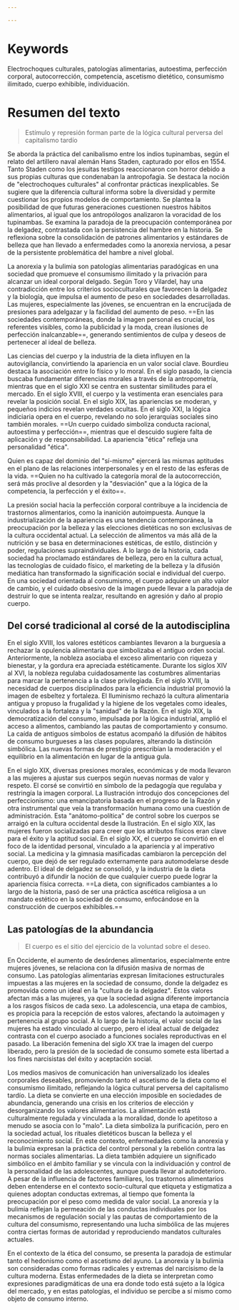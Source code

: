 ```yaml
---

---
```

# Keywords

Electrochoques culturales, patologías alimentarias, autoestima, perfección corporal, autocorrección, competencia, ascetismo dietético, consumismo ilimitado, cuerpo exhibible, individuación.
# Resumen del texto

>Estímulo y represión forman parte de la lógica cultural perversa del capitalismo tardío

Se aborda la práctica del canibalismo entre los indios tupinambas, según el relato del artillero naval alemán Hans Staden, capturado por ellos en 1554. Tanto Staden como los jesuitas testigos reaccionaron con horror debido a sus propias culturas que condenaban la antropofagia. Se destaca la noción de "electrochoques culturales" al confrontar prácticas inexplicables. Se sugiere que la diferencia cultural informa sobre la diversidad y permite cuestionar los propios modelos de comportamiento. Se plantea la posibilidad de que futuras generaciones cuestionen nuestros hábitos alimentarios, al igual que los antropólogos analizaron la voracidad de los tupinambas. Se examina la paradoja de la preocupación contemporánea por la delgadez, contrastada con la persistencia del hambre en la historia. Se reflexiona sobre la consolidación de patrones alimentarios y estándares de belleza que han llevado a enfermedades como la anorexia nerviosa, a pesar de la persistente problemática del hambre a nivel global.

La anorexia y la bulimia son patologías alimentarias paradógicas en una sociedad que promueve el consumismo ilimitado y la privación para alcanzar un ideal corporal delgado. Según Toro y Vilardel, hay una contradicción entre los criterios socioculturales que favorecen la delgadez y la biología, que impulsa el aumento de peso en sociedades desarrolladas. Las mujeres, especialmente las jóvenes, se encuentran en la encrucijada de presiones para adelgazar y la facilidad del aumento de peso. ==En las sociedades contemporáneas, donde la imagen personal es crucial, los referentes visibles, como la publicidad y la moda, crean ilusiones de perfección inalcanzable==, generando sentimientos de culpa y deseos de pertenecer al ideal de belleza.

Las ciencias del cuerpo y la industria de la dieta influyen en la autovigilancia, convirtiendo la apariencia en un valor social clave. Bourdieu destaca la asociación entre lo físico y lo moral. En el siglo pasado, la ciencia buscaba fundamentar diferencias morales a través de la antropometría, mientras que en el siglo XXI se centra en sustentar similitudes para el mercado. En el siglo XVIII, el cuerpo y la vestimenta eran esenciales para revelar la posición social. En el siglo XIX, las apariencias se moderan, y pequeños indicios revelan verdades ocultas. En el siglo XXI, la lógica indiciaria opera en el cuerpo, revelando no solo jerarquías sociales sino también morales. ==Un cuerpo cuidado simboliza conducta racional, autoestima y perfección==, mientras que el descuido sugiere falta de aplicación y de responsabilidad. La apariencia "ética" refleja una personalidad "ética".

Quien es capaz del dominio del "sí-mismo" ejercerá las mismas aptitudes en el plano de las relaciones interpersonales y en el resto de las esferas de la vida. ==Quien no ha cultivado la categoría moral de la autocorrección, será más proclive al desorden y la "desviación" que a la lógica de la competencia, la perfección y el éxito==.

La presión social hacia la perfección corporal contribuye a la incidencia de trastornos alimentarios, como la inanición autoimpuesta. Aunque la industrialización de la apariencia es una tendencia contemporánea, la preocupación por la belleza y las elecciones dietéticas no son exclusivas de la cultura occidental actual. La selección de alimentos va más allá de la nutrición y se basa en determinaciones estéticas, de estilo, distinción y poder, regulaciones supraindividuales. A lo largo de la historia, cada sociedad ha proclamado estándares de belleza, pero en la cultura actual, las tecnologías de cuidado físico, el marketing de la belleza y la difusión mediática han transformado la significación social e individual del cuerpo. En una sociedad orientada al consumismo, el cuerpo adquiere un alto valor de cambio, y el cuidado obsesivo de la imagen puede llevar a la paradoja de destruir lo que se intenta realzar, resultando en agresión y daño al propio cuerpo.

## Del corsé tradicional al corsé de la autodisciplina

En el siglo XVIII, los valores estéticos cambiantes llevaron a la burguesía a rechazar la opulencia alimentaria que simbolizaba el antiguo orden social. Anteriormente, la nobleza asociaba el exceso alimentario con riqueza y bienestar, y la gordura era apreciada estéticamente. Durante los siglos XIV al XVI, la nobleza regulaba cuidadosamente las costumbres alimentarias para marcar la pertenencia a la clase privilegiada. En el siglo XVIII, la necesidad de cuerpos disciplinados para la eficiencia industrial promovió la imagen de esbeltez y fortaleza. El Iluminismo rechazó la cultura alimentaria antigua y propuso la frugalidad y la higiene de los vegetales como ideales, vinculados a la fortaleza y la "sanidad" de la Razón. En el siglo XIX, la democratización del consumo, impulsada por la lógica industrial, amplió el acceso a alimentos, cambiando las pautas de comportamiento y consumo. La caída de antiguos símbolos de estatus acompañó la difusión de hábitos de consumo burgueses a las clases populares, alterando la distinción simbólica. Las nuevas formas de prestigio prescribían la moderación y el equilibrio en la alimentación en lugar de la antigua gula.

En el siglo XIX, diversas presiones morales, económicas y de moda llevaron a las mujeres a ajustar sus cuerpos según nuevas normas de valor y respeto. El corsé se convirtió en símbolo de la pedagogía que regulaba y restringía la imagen corporal. La Ilustración introdujo dos concepciones del perfeccionismo: una emancipatoria basada en el progreso de la Razón y otra instrumental que veía la transformación humana como una cuestión de administración. Esta "anátomo-política" de control sobre los cuerpos se arraigó en la cultura occidental desde la Ilustración. En el siglo XIX, las mujeres fueron socializadas para creer que los atributos físicos eran clave para el éxito y la aptitud social. En el siglo XX, el cuerpo se convirtió en el foco de la identidad personal, vinculado a la apariencia y al imperativo social. La medicina y la gimnasia masificadas cambiaron la percepción del cuerpo, que dejó de ser regulado externamente para automodelarse desde adentro. El ideal de delgadez se consolidó, y la industria de la dieta contribuyó a difundir la noción de que cualquier cuerpo puede lograr la apariencia física correcta. ==La dieta, con significados cambiantes a lo largo de la historia, pasó de ser una práctica ascética religiosa a un mandato estético en la sociedad de consumo, enfocándose en la construcción de cuerpos exhibibles.==

## Las patologías de la abundancia

>El cuerpo es el sitio del ejercicio de la voluntad sobre el deseo.

En Occidente, el aumento de desórdenes alimentarios, especialmente entre mujeres jóvenes, se relaciona con la difusión masiva de normas de consumo. Las patologías alimentarias expresan limitaciones estructurales impuestas a las mujeres en la sociedad de consumo, donde la delgadez es promovida como un ideal en la "cultura de la delgadez". Estos valores afectan más a las mujeres, ya que la sociedad asigna diferente importancia a los rasgos físicos de cada sexo. La adolescencia, una etapa de cambios, es propicia para la recepción de estos valores, afectando la autoimagen y pertenencia al grupo social. A lo largo de la historia, el valor social de las mujeres ha estado vinculado al cuerpo, pero el ideal actual de delgadez contrasta con el cuerpo asociado a funciones sociales reproductivas en el pasado. La liberación femenina del siglo XX trae la imagen del cuerpo liberado, pero la presión de la sociedad de consumo somete esta libertad a los fines narcisistas del éxito y aceptación social.

Los medios masivos de comunicación han universalizado los ideales corporales deseables, promoviendo tanto el ascetismo de la dieta como el consumismo ilimitado, reflejando la lógica cultural perversa del capitalismo tardío. La dieta se convierte en una elección imposible en sociedades de abundancia, generando una crisis en los criterios de elección y desorganizando los valores alimentarios. La alimentación está culturalmente regulada y vinculada a la moralidad, donde lo apetitoso a menudo se asocia con lo "malo". La dieta simboliza la purificación, pero en la sociedad actual, los rituales dietéticos buscan la belleza y el reconocimiento social. En este contexto, enfermedades como la anorexia y la bulimia expresan la práctica del control personal y la rebelión contra las normas sociales alimentarias. La dieta también adquiere un significado simbólico en el ámbito familiar y se vincula con la individuación y control de la personalidad de las adolescentes, aunque pueda llevar al autodeterioro. A pesar de la influencia de factores familiares, los trastornos alimentarios deben entenderse en el contexto socio-cultural que etiqueta y estigmatiza a quienes adoptan conductas extremas, al tiempo que fomenta la preocupación por el peso como medida de valor social. La anorexia y la bulimia reflejan la permeación de las conductas individuales por los mecanismos de regulación social y las pautas de comportamiento de la cultura del consumismo, representando una lucha simbólica de las mujeres contra ciertas formas de autoridad y reproduciendo mandatos culturales actuales.

En el contexto de la ética del consumo, se presenta la paradoja de estimular tanto el hedonismo como el ascetismo del ayuno. La anorexia y la bulimia son consideradas como formas radicales y extremas del narcisismo de la cultura moderna. Estas enfermedades de la dieta se interpretan como expresiones paradigmáticas de una era donde todo está sujeto a la lógica del mercado, y en estas patologías, el individuo se percibe a sí mismo como objeto de consumo interno.